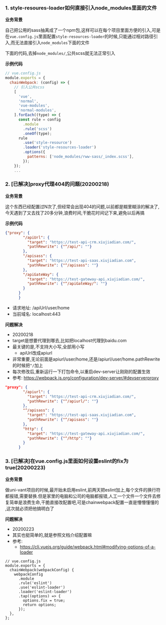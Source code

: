 ### 1. style-resoures-loader如何直接引入node_modules里面的文件

**业务背景**

自己把公用的sass抽离成了一个npm包,这样可以在每个项目里面方便的引入,可是在`vue.config.js`里面配置`style-resources-loader`的时候,只能通过相对路径引入,而无法直接引入`node_modules`下面的文件

下面的代码,去掉`node_modules/`,公共scss就无法正常引入

**示例代码**

```javascript
// vue.config.js
module.exports = {
  chainWebpack: (config) => {
    // 引入公共scss
    [
      'vue',
      'normal',
      'vue-modules',
      'normal-modules',
    ].forEach((type) => {
      const rule = config
        .module
        .rule('scss')
        .oneOf(type);
      rule
        .use('style-resource')
        .loader('style-resources-loader')
        .options({
          patterns: ['node_modules/rww-sass/_index.scss'],
        });
    });
    ...
```


### 2. [已解决]proxy代理404的问题(20200218)

**业务背景**

这个东西已经配置过N次了,但经常会出现404的问题,以前都是糊里糊涂的解决了,今天遇到了又去找了20多分钟,浪费时间,干脆花时间记下来,避免以后再搞


**示例代码**
```json
{"proxy": {
        "/apiUrl": {
          "target": "https://test-api-crm.xiujiadian.com/",
          "pathRewrite": {"^/api/": ""}
        },
        "/apisass": {
          "target": "https://test-api-saas.xiujiadian.com",
          "pathRewrite": {"^/apisass": ""}
        },
        "/apiGateWay": {
          "target": "https://test-gateway-api.xiujiadian.com/",
          "pathRewrite": {"^/apiGateWay/": ""}
        }
      }
      }
```

- 请求地址: /apiUrl/user/home
- 当前域名: localhost:443

**问题解决**
- 20200218
- target是想要代理到哪去,比如把localhost代理到baidu.com
- 最关键的是,不支持大小写,全部用小写
  - apiUrl改成apiurl
- 非常重要,无论前面是apiurl/user/home,还是/apiurl/user/home.pathRewrite的时候把`^/`加上
- 每次修改后,重新运行一下打包命令,以重启dev-server让刚刚的配置生效
- 参考: https://webpack.js.org/configuration/dev-server/#devserverproxy

```json
"proxy": {
        "/apiurl": {
          "target": "https://test-api-crm.xiujiadian.com/",
          "pathRewrite": {"^/apiurl/": ""}
        },
        "^/apisass": {
          "target": "https://test-api-saas.xiujiadian.com",
          "pathRewrite": {"^/apisass": ""}
        },
        "http": {
          "target": "https://test-gateway-api.xiujiadian.com/",
          "pathRewrite": {"^/http": ""}
        }
      }
```


###

### 3. [已解决]在vue.config.js里面如何设置eslint的fix为true(20200223)

**业务背景**

做uni-vant项目的时候,最开始未启用eslint,前两天把eslint加上,每个文件的换行符都报错,需要替换.但是家里的电脑和公司的电脑都报错,人工一个文件一个文件去修复简单是浪费生命,干脆直接改配置吧,可是chainwebpack配置一直是懵懵懂懂的 ,这次就必须把他搞明白了

**问题解决**
- 20200223
- 其实也挺简单的,就是参照文档介绍配置嘛
- 参考:
  - https://cli.vuejs.org/guide/webpack.html#modifying-options-of-a-loader

```
// vue.config.js
module.exports = {
  chainWebpack(webpackConfig) {
    webpackConfig
      .module
      .rule('eslint')
      .use('eslint-loader')
      .loader('eslint-loader')
      .tap((options) => {
        options.fix = true;
        return options;
      });
  },
};

```